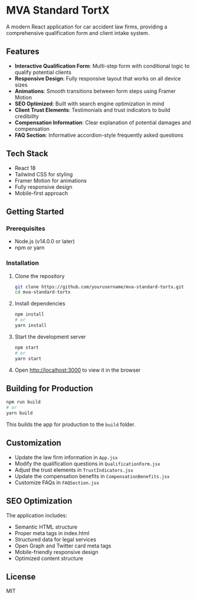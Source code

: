 # MVA Standard TortX

A modern React application for car accident law firms, providing a comprehensive qualification form and client intake system.

## Features

- **Interactive Qualification Form**: Multi-step form with conditional logic to qualify potential clients
- **Responsive Design**: Fully responsive layout that works on all device sizes
- **Animations**: Smooth transitions between form steps using Framer Motion
- **SEO Optimized**: Built with search engine optimization in mind
- **Client Trust Elements**: Testimonials and trust indicators to build credibility
- **Compensation Information**: Clear explanation of potential damages and compensation
- **FAQ Section**: Informative accordion-style frequently asked questions

## Tech Stack

- React 18
- Tailwind CSS for styling
- Framer Motion for animations
- Fully responsive design
- Mobile-first approach

## Getting Started

### Prerequisites

- Node.js (v14.0.0 or later)
- npm or yarn

### Installation

1. Clone the repository
   ```bash
   git clone https://github.com/yourusername/mva-standard-tortx.git
   cd mva-standard-tortx
   ```

2. Install dependencies
   ```bash
   npm install
   # or
   yarn install
   ```

3. Start the development server
   ```bash
   npm start
   # or
   yarn start
   ```

4. Open [http://localhost:3000](http://localhost:3000) to view it in the browser

## Building for Production

```bash
npm run build
# or
yarn build
```

This builds the app for production to the `build` folder.

## Customization

- Update the law firm information in `App.jsx`
- Modify the qualification questions in `QualificationForm.jsx`
- Adjust the trust elements in `TrustIndicators.jsx`
- Update the compensation benefits in `CompensationBenefits.jsx`
- Customize FAQs in `FAQSection.jsx`

## SEO Optimization

The application includes:
- Semantic HTML structure
- Proper meta tags in index.html
- Structured data for legal services
- Open Graph and Twitter card meta tags
- Mobile-friendly responsive design
- Optimized content structure

## License

MIT 